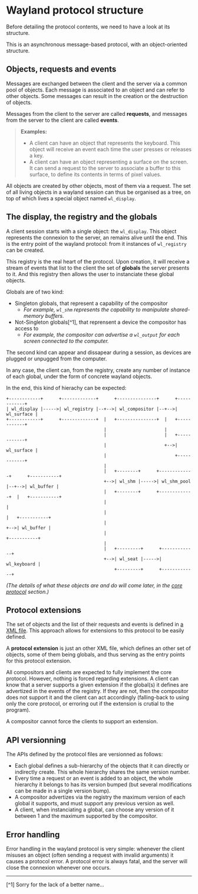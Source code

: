 # Wayland protocol structure

Before detailing the protocol contents, we need to have a look at its structure.

This is an asynchronous message-based protocol, with an object-oriented structure.

## Objects, requests and events

Messages are exchanged between the client and the server via a common pool of objects. Each message
is associated to an object and can refer to other objects. Some messages can result in the creation
or the destruction of objects.

Messages from the client to the server are called **requests**, and messages from the server to the
client are called **events**.

> **Examples:**
>
> - A client can have an object that represents the keyboard. This object will receive an event each
>   time the user presses or releases a key.
> - A client can have an object representing a surface on the screen. It can send a request to the
>   server to associate a buffer to this surface, to define its contents in terms of pixel values.

All objects are created by other objects, most of them via a request. The set of all living objects
in a wayland session can thus be organised as a tree, on top of which lives a special object named
`wl_display`.

## The display, the registry and the globals

A client session starts with a single object: the `wl_display`. This object represents the connexion
to the server, an remains alive until the end. This is the entry point of the wayland protocol: from
it instances of `wl_registry` can be created.

This registry is the real heart of the protocol. Upon creation, it will receive a stream of events
that list to the client the set of **globals** the server presents to it. And this registry
then allows the user to instanciate these global objects.

Globals are of two kind:

- Singleton globals, that represent a capability of the compositor
  - *For example, `wl_shm` represents the capability to manipulate shared-memory buffers.*
- Not-Singleton globals[^1], that reprensent a device the compositor has access to
  - *For example, the compositor can advertise a `wl_output` for each screen connected to the
    computer.*

The second kind can appear and dissapear during a session, as devices are plugged or unpugged from
the computer.

In any case, the client can, from the registry, create any number of instance of each global, under
the form of concrete wayland objects.

In the end, this kind of hierachy can be expected:

```text
+------------+      +-------------+      +---------------+      +------------+
| wl_display |----->| wl_registry |--+-->| wl_compositor |--+-->| wl_surface |
+------------+      +-------------+  |   +---------------+  |   +------------+
                                     |                      |
                                     |                      |   +------------+
                                     |                      +-->| wl_surface |
                                     |                          +------------+
                                     |
                                     |   +--------+      +-------------+      +-----------+
                                     +-->| wl_shm |----->| wl_shm_pool |--+-->| wl_buffer |
                                     |   +--------+      +-------------+  |   +-----------+
                                     |                                    |
                                     |                                    |   +-----------+
                                     |                                    +-->| wl_buffer |
                                     |                                        +-----------+
                                     |
                                     |   +---------+      +-------------+
                                     +-->| wl_seat |----->| wl_keyboard |
                                         +---------+      +-------------+
```

*(The details of what these objects are and do will come later, in the
[core protocol](./wayland/p_core.html) section.)*

## Protocol extensions

The set of objects and the list of their requests and events is defined in
[a XML file](https://cgit.freedesktop.org/wayland/wayland/tree/protocol/wayland.xml).
This approach allows for extensions to this protocol to be easily defined.

A **protocol extension** is just an other XML file, which defines an other set of objects, some of
them being globals, and thus serving as the entry points for this protocol extension.

All compositors and clients are expected to fully implement the core protocol. However, nothing is
forced regarding extensions. A client can know that a server supports a given extension if the
global(s) it defines are advertized in the events of the registry. If they are not, then the
compositor does not support it and the client can act accordingly (falling-back to using only the
core protocol, or erroring out if the extension is crutial to the program).

A compositor cannot force the clients to support an extension.

## API versionning

The APIs defined by the protocol files are versionned as follows:

- Each global defines a sub-hierarchy of the objects that it can directly or indirectly create.
  This whole hierarchy shares the same version number.
- Every time a request or an event is added to an object, the whole hierarchy it belongs to has
  its version bumped (but several modifications can be made in a single version bump).
- A compositor advertizes via the registry the maximum version of each global it supports, and
  must support any previous version as well.
- A client, when instanciating a global, can choose any version of it between 1 and the maximum
  supported by the compositor. 

## Error handling

Error handling in the wayland protocol is very simple: whenever the client misuses an object (often
sending a request with invalid arguments) it causes a protocol error. A protocol error is always
fatal, and the server will close the connexion whenever one occurs.

-------
[^1] Sorry for the lack of a better name...
